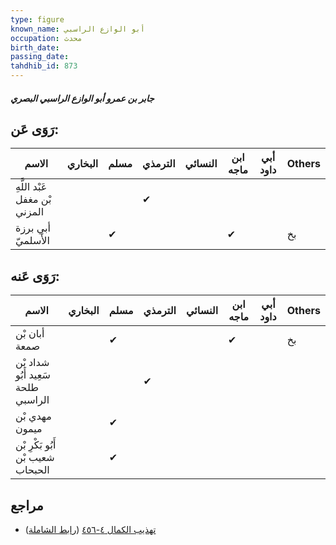 ```yaml
---
type: figure
known_name: أبو الوازع الراسبي
occupation: محدث
birth_date:
passing_date:
tahdhib_id: 873
---
```

##### جابر بن عمرو أبو الوازع الراسبي البصري

## رَوَى عَن:
| الاسم                         | البخاري | مسلم | الترمذي | النسائي | ابن ماجه | أبي داود | Others |
| ----------------------------- | ------- | ---- | ------- | ------- | -------- | -------- | ------ |
| عَبْد اللَّهِ بْن مغفل المزني |         |      | ✔       |         |          |          |        |
| أبي برزة الأَسلميّ            |         | ✔    |         |         | ✔        |          | بخ     |
## رَوَى عَنه:
| الاسم                              | البخاري | مسلم | الترمذي | النسائي | ابن ماجه | أبي داود | Others |
| ---------------------------------- | ------- | ---- | ------- | ------- | -------- | -------- | ------ |
| أبان بْن صمعة                      |         | ✔    |         |         | ✔        |          | بخ     |
| شداد بْن سَعِيد أَبُو طلحة الراسبي |         |      | ✔       |         |          |          |        |
| مهدي بْن ميمون                     |         | ✔    |         |         |          |          |        |
| أَبُو بَكْرِ بْن شعيب بْن الحبحاب  |         | ✔    |         |         |          |          |        |
## مراجع
- [تهذيب الكمال ٤-٤٥٦](obsidian://open?vault=Tahdhib-al-Kamal&file=Figures/٨٧٣-جابر%20بن%20عمرو%20أبو%20الوازع%20الراسبي%20البصري) ([رابط الشاملة](https://shamela.ws/book/3722/1970))